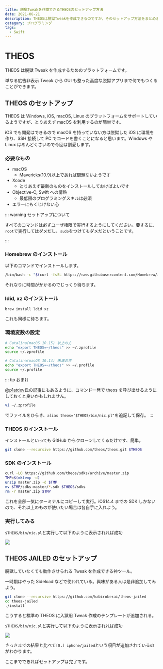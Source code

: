 ```yaml
---
title: 脱獄Tweakを作成できるTHEOSのセットアップ方法
date: 2021-06-21
description: THEOSは脱獄Tweakを作成できるのですが、そのセットアップ方法をまとめました
category: プログラミング
tags:
  - Swift
---
```


# THEOS

THEOS は脱獄 Tweak を作成するためのプラットフォームです。

単なる広告非表示 Tweak から GUI も整った高度な脱獄アプリまで何でもつくることができます。

## THEOS のセットアップ

THEOS は Windows, iOS, macOS, Linux のプラットフォームをサポートしているようですが、とりあえず macOS を利用するのが簡単です。

iOS でも開発はできるので macOS を持っていない方は脱獄した iOS に環境を作り、SSH 接続して PC でコードを書くことになると思います。Windows や Linux はめんどくさいので今回は割愛します。

### 必要なもの

- macOS
  - Mavericks(10.9)以上であれば問題ないようです
- Xcode
  - とりあえず最新のものをインストールしておけばよいです
- Objective-C, Swift への情熱
  - 最低限のプログラミングスキルは必須
- エラーにもくじけない心

::: warning セットアップについて

すべてのコマンドは必ずユーザ権限で実行するようにしてください。要するに、`root`で実行してはダメだし、`sudo`をつけてもダメだということです。

:::

### Homebrew のインストール

以下のコマンドでインストールします。

```bash
/bin/bash -c "$(curl -fsSL https://raw.githubusercontent.com/Homebrew/install/HEAD/install.sh)"
```

それなりに時間がかかるのでじっくり待ちます。

### ldid, xz のインストール

```bash
brew install ldid xz
```

これも同様に待ちます。

### 環境変数の設定

```bash
# Catalina(macOS 10.15) 以上の方
echo "export THEOS=~/theos" >> ~/.zprofile
source ~/.zprofile
```

```bash
# Catalina(macOS 10.14) 未満の方
echo "export THEOS=~/theos" >> ~/.profile
source ~/.profile
```

::: tip おまけ

[@p1atdev](https://twitter.com/p1atdev)氏の[記事](https://zenn.dev/platina/articles/cc2dcfa20711e2)にもあるように、コマンド一発で theos を呼び出せるようにしておくと良いかもしれません。

```bash
vi ~/.zprofile
```

でファイルをひらき、`alias theos="$THEOS/bin/nic.pl"`を追記して保存。
:::

### THEOS のインストール

インストールといっても GitHub からクローンしてくるだけです、簡単。

```bash
git clone --recursive https://github.com/theos/theos.git $THEOS
```

### SDK のインストール

```bash
curl -LO https://github.com/theos/sdks/archive/master.zip
TMP=$(mktemp -d)
unzip master.zip -d $TMP
mv $TMP/sdks-master/*.sdk $THEOS/sdks
rm -r master.zip $TMP
```

これを全部一気にターミナルにコピーして実行。iOS14.4 までの SDK しかないので、それ以上のものが使いたい場合は各自手に入れよう。

### 実行してみる

`$THEOS/bin/nic.pl`と実行して以下のように表示されれば成功

![](https://pbs.twimg.com/media/E4VdYyqVgAY6fgM?format=jpg&name=large)

## THEOS JAILED のセットアップ

脱獄していなくても動作させられる Tweak を作成できる神ツール。

一時期はやった Sideload などで使われている。興味がある人は是非追加してみよう。

```bash
git clone --recursive https://github.com/kabiroberai/theos-jailed
cd theos-jailed
./install
```

こうすると標準の THEOS に入獄用 Tweak 作成のテンプレートが追加される。

`$THEOS/bin/nic.pl`と実行して以下のように表示されれば成功

![](https://pbs.twimg.com/media/E4Vh6K_UUAAH3Kg?format=jpg&name=large)

さっきまでの結果と比べて`[8.] iphone/jailed`という項目が追加されているのがわかります。

ここまでできればセットアップは完了です。

